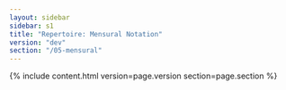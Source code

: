 ```yaml
---
layout: sidebar
sidebar: s1
title: "Repertoire: Mensural Notation"
version: "dev"
section: "/05-mensural"
---
```

{% include content.html version=page.version section=page.section %}
